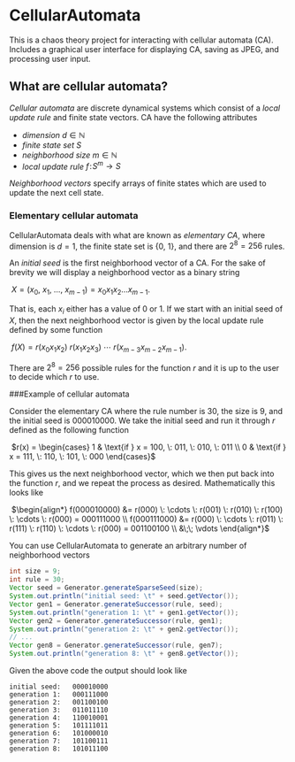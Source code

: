 # CellularAutomata

This is a chaos theory project for interacting with cellular automata (CA). Includes a graphical user interface for displaying CA, saving as JPEG, and processing user input. 

## What are cellular automata?

*Cellular automata* are discrete dynamical systems which consist of a *local update rule* and finite state vectors. CA have the following attributes

* *dimension* $d \in \mathbb{N}$
* *finite state set* $S$
* *neighborhood size* $m \in \mathbb{N}$
* *local update rule* $f \! : \! S^m \to S$

*Neighborhood vectors* specify arrays of finite states which are used to update the next cell state.

### Elementary cellular automata

CellularAutomata deals with what are known as *elementary CA*, where dimension is $d = 1$, the finite state set is $\{0, \: 1\}$, and there are $2^8 = 256$ rules.

An *initial seed* is the first neighborhood vector of a CA. For the sake of brevity we will display a neighborhood vector as a binary string

​	$X = (x_0, \: x_1, \: \ldots, \: x_{m -1}) = x_0 x_1 x_2 \ldots x_{m - 1}$.

That is, each $x_i$ either has a value of $0$ or $1$. If we start with an initial seed of $X$, then the next neighborhood vector is given by the local update rule defined by some function

​	$f(X) = r(x_0 x_1 x_2) \: r(x_1 x_2 x_3) \: \cdots \: r(x_{m - 3} x_{m - 2} x_{m - 1})$.

There are $2^8   = 256$ possible rules for the function $r$ and it is up to the user to decide which $r$ to use.

###Example of cellular automata

Consider the elementary CA where the rule number is $30$, the size is $9$, and the initial seed is $000010000$. We take the initial seed and run it through $r$ defined as the following function 

​	$r(x) = \begin{cases} 1 & \text{if } x = 100, \: 011, \: 010, \: 011 \\ 0 & \text{if } x = 111, \: 110, \: 101, \: 000 \end{cases}$

This gives us the next neighborhood vector, which we then put back into the function $r$, and we repeat the process as desired. Mathematically this looks like

​	$\begin{align*} f(000010000) &= r(000) \: \cdots \: r(001) \: r(010) \: r(100) \: \cdots \: r(000) = 000111000 \\ f(000111000) &= r(000) \: \cdots \: r(011) \: r(111) \: r(110) \: \cdots \: r(000) = 001100100 \\ &\;\; \vdots \end{align*}$

You can use CellularAutomata to generate an arbitrary number of neighborhood vectors

~~~java
int size = 9;
int rule = 30;
Vector seed = Generator.generateSparseSeed(size);
System.out.println("initial seed: \t" + seed.getVector());
Vector gen1 = Generator.generateSuccessor(rule, seed);
System.out.println("generation 1: \t" + gen1.getVector());
Vector gen2 = Generator.generateSuccessor(rule, gen1);
System.out.println("generation 2: \t" + gen2.getVector());
// ...
Vector gen8 = Generator.generateSuccessor(rule, gen7);
System.out.println("generation 8: \t" + gen8.getVector());
~~~

Given the above code the output should look like

~~~
initial seed: 	000010000
generation 1: 	000111000
generation 2: 	001100100
generation 3: 	011011110
generation 4: 	110010001
generation 5: 	101111011
generation 6: 	101000010
generation 7: 	101100111
generation 8: 	101011100
~~~

